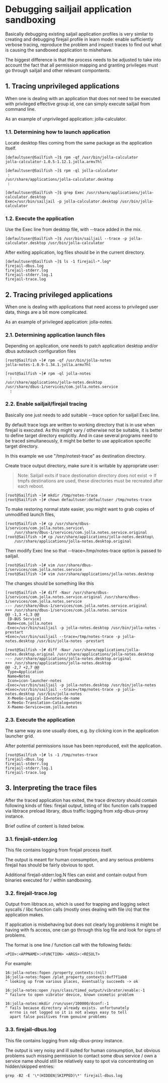 # Debugging sailjail application sandboxing

Basically debugging existing saljail application profiles is very
similar to creating and debugging firejail profile in learn mode: enable
sufficiently verbose tracing, reproduce the problem and inspect traces
to find out what is causing the sandboxed application to mishehave.

The biggest difference is that the process needs to be adjusted to take
into account the fact that all permission mapping and granting
privileges must go through sailjail and other relevant compontents.

## 1. Tracing unprivileged applications

When one is dealing with an application that does not need to be
executed with privileged effective group id, one can simply execute
sailjail from command line.

As an example of unprivileged application: jolla-calculator.

### 1.1. Determining how to launch application

Locate desktop files coming from the same package as the application
itself.

    [defaultuser@Sailfish ~]$ rpm -qf /usr/bin/jolla-calculator
    jolla-calculator-1.0.5-1.12.1.jolla.armv7hl

    [defaultuser@Sailfish ~]$ rpm -ql jolla-calculator
     :
    /usr/share/applications/jolla-calculator.desktop
     :

    [defaultuser@Sailfish ~]$ grep Exec /usr/share/applications/jolla-calculator.desktop
    Exec=/usr/bin/sailjail -p jolla-calculator.desktop /usr/bin/jolla-calculator

### 1.2. Execute the application

Use the Exec line from desktop file, with --trace added in the mix.

    [defaultuser@Sailfish ~]$ /usr/bin/sailjail --trace -p jolla-calculator.desktop /usr/bin/jolla-calculator

After exiting application, log files should be in the current directory.

    [defaultuser@Sailfish ~]$ ls -1 firejail-*.log*
    firejail-dbus.log
    firejail-stderr.log
    firejail-stderr.log.1
    firejail-trace.log

## 2. Tracing privileged applications

When one is dealing with applications that need access to privileged
user data, things are a bit more complicated.

As an example of privileged application: jolla-notes.

### 2.1. Determining application launch files

Depending on application, one needs to patch application desktop and/or
dbus autolauch configuration files

    [root@Sailfish ~]# rpm -qf /usr/bin/jolla-notes
    jolla-notes-1.0.9-1.34.1.jolla.armv7hl

    [root@Sailfish ~]# rpm -ql jolla-notes
      :
    /usr/share/applications/jolla-notes.desktop
    /usr/share/dbus-1/services/com.jolla.notes.service
      :

### 2.2. Enable sailjail/firejail tracing

Basically one just needs to add suitable --trace option for sailjail
Exec line.

By default trace logs are written to working directory that is in use
when firejail is executed. As this might vary / otherwise not be
suitable, it is better to define target directory explicitly. And in
case several programs need to be traced simultaneously, it might be
better to use application specific target directory.

In this example we use "/tmp/notest-trace" as destination directory.

Create trace output directory, make sure it is writable by appropriate
user:

> Note: Sailjail exits if trace destionation directory does not exist
> -&gt; If tmpfs destinations are used, these directories must be
> recreated after each reboot.

    [root@Sailfish ~]# mkdir /tmp/notes-trace
    [root@Sailfish ~]# chown defaultuser:defaultuser /tmp/notes-trace

To make restoring normal state easier, you might want to grab copies of
unmodified launch files,

    [root@Sailfish ~]# cp /usr/share/dbus-1/services/com.jolla.notes.service\
        /usr/share/dbus-1/services/com.jolla.notes.service.original
    [root@Sailfish ~]# cp /usr/share/applications/jolla-notes.desktop\
        /usr/share/applications/jolla-notes.desktop.original

Then modify Exec line so that --trace=/tmp/notes-trace option is passed
to sailjail.

    [root@Sailfish ~]# vim /usr/share/dbus-1/services/com.jolla.notes.service
    [root@Sailfish ~]# vim /usr/share/applications/jolla-notes.desktop

The changes should be something like this

    [root@Sailfish ~]# diff -Naur /usr/share/dbus-1/services/com.jolla.notes.service.original /usr/share/dbus-1/services/com.jolla.notes.service
    --- /usr/share/dbus-1/services/com.jolla.notes.service.original
    +++ /usr/share/dbus-1/services/com.jolla.notes.service
    @@ -1,3 +1,3 @@
     [D-BUS Service]
     Name=com.jolla.notes
    -Exec=/usr/bin/sailjail -p jolla-notes.desktop /usr/bin/jolla-notes -prestart
    +Exec=/usr/bin/sailjail --trace=/tmp/notes-trace -p jolla-notes.desktop /usr/bin/jolla-notes -prestart

    [root@Sailfish ~]# diff -Naur /usr/share/applications/jolla-notes.desktop.original /usr/share/applications/jolla-notes.desktop
    --- /usr/share/applications/jolla-notes.desktop.original
    +++ /usr/share/applications/jolla-notes.desktop
    @@ -2,7 +2,7 @@
     Type=Application
     Name=Notes
     Icon=icon-launcher-notes
    -Exec=/usr/bin/sailjail -p jolla-notes.desktop /usr/bin/jolla-notes
    +Exec=/usr/bin/sailjail --trace=/tmp/notes-trace -p jolla-notes.desktop /usr/bin/jolla-notes
     X-MeeGo-Logical-Id=notes-de-name
     X-MeeGo-Translation-Catalog=notes
     X-Maemo-Service=com.jolla.notes

### 2.3. Execute the application

The same way as one usually does, e.g. by clicking icon in the
application launcher grid.

After potential permissions issue has been reproduced, exit the
application.

    [root@Sailfish ~]# ls -1 /tmp/notes-trace
    firejail-dbus.log
    firejail-stderr.log
    firejail-stderr.log.1
    firejail-trace.log

## 3. Interpreting the trace files

After the traced application has exited, the trace directory should
contain following kinds of files: firejail output, listing of libc
function calls trapped via libtrace preload library, dbus traffic
logging from xdg-dbus-proxy instance.

Brief outline of content is listed below.

### 3.1. firejail-stderr.log

This file contains logging from firejail process itself.

The output is meant for human consumption, and any serious problems
firejail has should be fairly obvious to spot.

Additional firejail-stderr.log.N files can exist and contain output from
binaries executed for / within sandboxing.

### 3.2. firejail-trace.log

Output from libtrace.so, which is used for trapping and logging select
syscalls / libc function calls (mostly ones dealing with file i/o) that
the application makes.

If application is misbehaving but does not clearly log problems it might
be having with fs access, one can go through this log file and look for
signs of problems.

The format is one line / function call with the following fields:

    <PID>:<APPNAME>:<FUNCTION> <ARGS>:<RESULT>

For example:

    16:jolla-notes:fopen /property_contexts:(nil)
    16:jolla-notes:fopen /plat_property_contexts:0xf7f1ab8
    ^ looking up from various places, eventually succeeds -> ok

    16:jolla-notes:open /sys/class/timed_output/vibrator/enable:-1
    ^ failure to open vibrator device, known cosmetic problem

    16:jolla-notes:mkdir /run/user/100000/dconf:-1
    ^ fails because directory already exists. unfortunately
      errno is not logged so it is not always easy to tell
      apart false positives from genuine problems

### 3.3. firejail-dbus.log

This file contains logging from xdg-dbus-proxy instance.

The output is very noisy and ill suited for human consumption, but
obvious problems such missing permission to contact some dbus service /
own a service name should still be relatively easy to spot via
concentrating on hidden/skipped entries:

    grep -B2 -E '\*(HIDDEN|SKIPPED)\*' firejail-dbus.log
